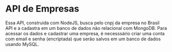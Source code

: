 # API de Empresas

Essa API, construida com NodeJS, busca pelo cnpj da empresa no Brasil API e a cadastra em um banco de dados não relacional com MongoDB. Para acessar os dados e cadastrar uma empresa, é necesssário criar uma conta com email e senha (encriptada) que serão salvos em um banco de dados usando MySQL.
